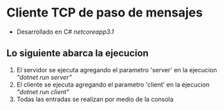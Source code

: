 # Cliente TCP de paso de mensajes
- Desarrollado en C# _netcoreapp3.1_
## Lo siguiente abarca la ejecucion
1. El servidor se ejecuta agregando el parametro 'server' en la ejecucion _"dotnet run server"_
1. El cliente se ejecuta agregando el parametro 'client' en la ejecucion _"dotnet run client"_
1. Todas las entradas se realizan por medio de la consola